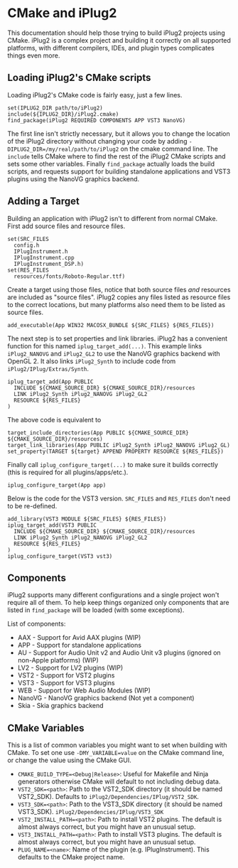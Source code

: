 # CMake and iPlug2

This documentation should help those trying to build iPlug2 projects using
CMake. iPlug2 is a complex project and building it correctly on all supported
platforms, with different compilers, IDEs, and plugin types complicates things
even more.


## Loading iPlug2's CMake scripts
Loading iPlug2's CMake code is fairly easy, just a few lines.

```
set(IPLUG2_DIR path/to/iPlug2)
include(${IPLUG2_DIR}/iPlug2.cmake)
find_package(iPlug2 REQUIRED COMPONENTS APP VST3 NanoVG)
```

The first line isn't strictly necessary, but it allows you to change the location
of the iPlug2 directory without changing your code by adding
`-DIPLUG2_DIR=/my/real/path/to/iPlug2` on the cmake command line. The `include`
tells CMake where to find the rest of the iPlug2 CMake scripts and sets some
other variables. Finally `find_package` actually loads the build scripts, and
requests support for building standalone applications and VST3 plugins using
the NanoVG graphics backend.

## Adding a Target
Building an application with iPlug2 isn't to different from normal CMake.
First add source files and resource files.
```
set(SRC_FILES
  config.h
  IPlugInstrument.h
  IPlugInstrument.cpp
  IPlugInstrument_DSP.h)
set(RES_FILES
  resources/fonts/Roboto-Regular.ttf)
```

Create a target using those files, notice that both source files *and* resources are included as "source files". iPlug2 copies any files listed as resource files to the correct locations, but many platforms also need them to be listed as source files.
```
add_executable(App WIN32 MACOSX_BUNDLE ${SRC_FILES} ${RES_FILES})
```

The next step is to set properties and link libraries. iPlug2 has a convenient function for this named `iplug_target_add(...)`. This example links `iPlug2_NANOVG` and `iPlug2_GL2` to use the NanoVG graphics backend with OpenGL 2. It also links `iPlug2_Synth` to include code from `iPlug2/IPlug/Extras/Synth`.
```
iplug_target_add(App PUBLIC
  INCLUDE ${CMAKE_SOURCE_DIR} ${CMAKE_SOURCE_DIR}/resources
  LINK iPlug2_Synth iPlug2_NANOVG iPlug2_GL2
  RESOURCE ${RES_FILES}
)
```
The above code is equivalent to
```
target_include_directories(App PUBLIC ${CMAKE_SOURCE_DIR} ${CMAKE_SOURCE_DIR}/resources)
target_link_libraries(App PUBLIC iPlug2_Synth iPlug2_NANOVG iPlug2_GL)
set_property(TARGET ${target} APPEND PROPERTY RESOURCE ${RES_FILES})
```
Finally call `iplug_configure_target(...)` to make sure it builds correctly (this is required for all plugins/apps/etc.).
```
iplug_configure_target(App app)
```

Below is the code for the VST3 version. `SRC_FILES` and `RES_FILES` don't need to be re-defined. 
```
add_library(VST3 MODULE ${SRC_FILES} ${RES_FILES})
iplug_target_add(VST3 PUBLIC
  INCLUDE ${CMAKE_SOURCE_DIR} ${CMAKE_SOURCE_DIR}/resources
  LINK iPlug2_Synth iPlug2_NANOVG iPlug2_GL2
  RESOURCE ${RES_FILES}
)
iplug_configure_target(VST3 vst3)
```

## Components
iPlug2 supports many different configurations and a single project won't require
all of them. To help keep things organized only components that are listed
in `find_package` will be loaded (with some exceptions). 

List of components:
* AAX - Support for Avid AAX plugins (WIP)
* APP - Support for standalone applications
* AU - Support for Audio Unit v2 and Audio Unit v3 plugins (ignored on non-Apple platforms) (WIP)
* LV2 - Support for LV2 plugins (WIP)
* VST2 - Support for VST2 plugins
* VST3 - Support for VST3 plugins
* WEB - Support for Web Audio Modules (WIP)
* NanoVG - NanoVG graphics backend (Not yet a component)
* Skia - Skia graphics backend



## CMake Variables
This is a list of common variables you might want to set when building with
CMake. To set one use `-DMY_VARIABLE=value` on the CMake command line, or
change the value using the CMake GUI.

* `CMAKE_BUILD_TYPE=<Debug|Release>`: Useful for Makefile and Ninja generators
  otherwise CMake will default to not including debug data.
* `VST2_SDK=<path>`: Path to the VST2_SDK directory (it should be named VST2_SDK).
  Defaults to `iPlug2/Dependencies/IPlug/VST2_SDK`.
* `VST3_SDK=<path>`: Path to the VST3_SDK directory (it should be named VST3_SDK).
  `iPlug2/Dependencies/IPlug/VST3_SDK`
* `VST2_INSTALL_PATH=<path>`: Path to install VST2 plugins. The default is almost
  always correct, but you might have an unusual setup.
* `VST3_INSTALL_PATH=<path>`: Path to install VST3 plugins. The default is almost
  always correct, but you might have an unusual setup.
* `PLUG_NAME=<name>`: Name of the plugin (e.g. IPlugInstrument). This defaults
  to the CMake project name.

